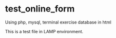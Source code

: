 # test_online_form
Using php, mysql, terminal exercise database in html

This is a test file in LAMP environment.
